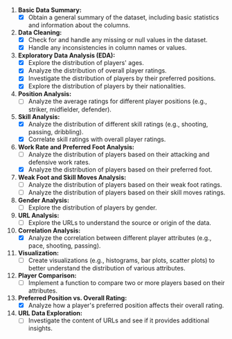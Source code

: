 1. **Basic Data Summary:**
   - [x] Obtain a general summary of the dataset, including basic statistics and information about the columns.

2. **Data Cleaning:**
   - [x] Check for and handle any missing or null values in the dataset.
   - [x] Handle any inconsistencies in column names or values.

3. **Exploratory Data Analysis (EDA):**
   - [x] Explore the distribution of players' ages.
   - [x] Analyze the distribution of overall player ratings.
   - [x] Investigate the distribution of players by their preferred positions.
   - [x] Explore the distribution of players by their nationalities.

4. **Position Analysis:**
   - [ ] Analyze the average ratings for different player positions (e.g., striker, midfielder, defender).

5. **Skill Analysis:**
   - [x] Analyze the distribution of different skill ratings (e.g., shooting, passing, dribbling).
   - [x] Correlate skill ratings with overall player ratings.
6. **Work Rate and Preferred Foot Analysis:**
   - [ ] Analyze the distribution of players based on their attacking and defensive work rates.
   - [x] Analyze the distribution of players based on their preferred foot.

7. **Weak Foot and Skill Moves Analysis:**
   - [ ] Analyze the distribution of players based on their weak foot ratings.
   - [ ] Analyze the distribution of players based on their skill moves ratings.

8. **Gender Analysis:**
   - [ ] Explore the distribution of players by gender.

9. **URL Analysis:**
   - [ ] Explore the URLs to understand the source or origin of the data.

10. **Correlation Analysis:**
    - [x] Analyze the correlation between different player attributes (e.g., pace, shooting, passing).

11. **Visualization:**
    - [ ] Create visualizations (e.g., histograms, bar plots, scatter plots) to better understand the distribution of various attributes.

12. **Player Comparison:**
    - [ ] Implement a function to compare two or more players based on their attributes.

13. **Preferred Position vs. Overall Rating:**
    - [x] Analyze how a player's preferred position affects their overall rating.

14. **URL Data Exploration:**
    - [ ] Investigate the content of URLs and see if it provides additional insights.
